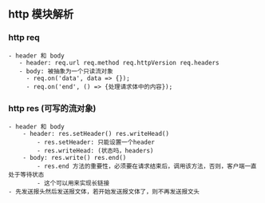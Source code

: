 ## http 模块解析

### http req
    - header 和 body
       - header: req.url req.method req.httpVersion req.headers
       - body: 被抽象为一个只读流对象
         - req.on('data', data => {});
         - req.on('end', () => {处理请求体中的内容});

### http res (可写的流对象)
    - header 和 body
        - header: res.setHeader() res.writeHead()
            - res.setHeader: 只能设置一个header
            - res.writeHead: (状态吗，headers)
        - body: res.write() res.end()
            - res.end 方法的重要性，必须要在请求结束后，调用该方法，否则，客户端一直处于等待状态
            - 这个可以用来实现长链接
    - 先发送报头然后发送报文体，若开始发送报文体了，则不再发送报文头
